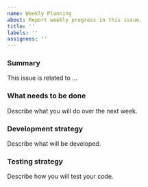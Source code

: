 ```yaml
---
name: Weekly Planning
about: Report weekly progress in this issue.
title: ''
labels: ''
assignees: ''
---
```


### Summary

This issue is related to ...

### What needs to be done

Describe what you will do over the next week.

### Development strategy

Describe what will be developed.

### Testing strategy

Describe how you will test your code.
